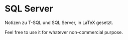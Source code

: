 # SQL Server

Notizen zu T-SQL und SQL Server, in LaTeX gesetzt.

Feel free to use it for whatever non-commercial purpose.
